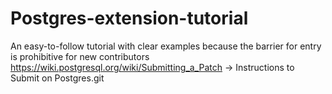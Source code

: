# Postgres-extension-tutorial
An easy-to-follow tutorial with clear examples because the barrier for entry is prohibitive for new contributors
<br>
https://wiki.postgresql.org/wiki/Submitting_a_Patch -> Instructions to Submit on Postgres.git
